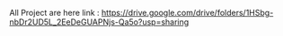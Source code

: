 All Project are here  link : https://drive.google.com/drive/folders/1HSbg-nbDr2UD5L_2EeDeGUAPNjs-Qa5o?usp=sharing
